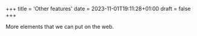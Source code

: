 +++
title = 'Other features'
date = 2023-11-01T19:11:28+01:00
draft = false
+++

More elements that we can put on the web.